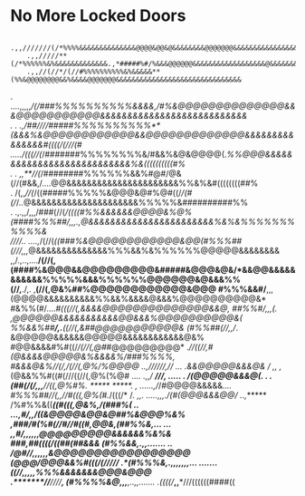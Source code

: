 # No More Locked Doors
 
        .,,///////(/*%%%%&&&&&&&&&&&&&&@@@@&@@&@&&&&&&&&@@@@@@@&&&&&&&&&&&&&&&&&&&&&&&&&&&&&&&&&&@  
        .,,/////**(/*%%%%%%&%&&&&&&&&&&&&&.,*#####%#/%&&&@@@@@@&&&&&&&&&&&&&&&&&&@&&&&&&&&&&&&&&&&  
        .,,//(//*/(//#%%%%%%%%%%&%&&&&&**(%%&@@@@@@@@&&%&&&&@@@@@@@&&&&&&&&&&&&&&&&&&&&&&&&&&&&&&&  
 . ....,,,,,****/*(*/###%%%%%%%%%%&&&&,/#%&@@@@@@@@@@@@@@&&&@@@@@@@@@@@&&&&&&&&&&&&&&&&&&&&&&&&&&&  
.    .     .,/##///*/#####%%%%%%%%%%**(&&&%&@@@@@@@@@@@@&&@@@@@@@@@@@@@&&&&&&&&&&&&&&&#((((/(///(#  
       ...../(((//(*/#######%%%%%%%%&/#&&%&@&@@@@(.*%%@@@&&&&&&&&&&&&&&&&&&&&&&&&&&&%&((((((((((#%  
    .     . ,,**//(*/########%%%%%%&&%#@#/@&(//(#&&,/....@@&&&&&&&&&&&&&&&&&&&&&&%%&%&#((((((((##%  
 .         /(,,*//(*/((#####%%%%%&@@@&@#%@#((/*/(#(/*/*..*@&&&&&&&&&&&&&&&&&&&&&%%%%%&##########%%  
. .,.,,/,,,/###(//(*/((((#%%&&&&&&@@@@&%@%(####%%%##/,,,.,@&&&&&&&&&&&&&&&&&&&&&&&%&%&%%%%%%%%%%%&  
////..  ....,*/(//(*((###%&@@@@@@@@@@@@&@@(#%%%##(///,,,*@&&&&&&&&&&&&&&%%%&&%&%%%%%%@@@@@&&&&&&&&  
,,/.,..,....**/(//(,(####%&@@@&&@@@@@@@@@&#####&@@@&@&/*&&@@&&&&&&&&&&&%%%%%&&&%%%%%%@@@@@@&@&&&%%  
(//,**./,.  ,**(//(,@&%##%@@@@@@@@@@@@&@@@ #%%%&&#/**,,,(@@@@&&&&&&&&&&%%&&%&&&&@&&&%@@@@@@@@@@&*   
#&%%(#/....*#(((//(,&&&&@@@@@@@@@@@@@@&&@, *##%%#/****,,,(.  ,@@@@@@&&&&&&&&&&&@@&&&%@@@@@@@@@@&(   
%%&&%##**/,.**((//(,&#*#@@@@@@@@@@@&      *(#%%##(//***,,/*.     &@@@@@&&&&&&@@@@@&&&&&&&&&&&&@&%   
#@@&&&&#%#((/*/(//(,@#*#@@@@@@@@@*        .***/*/((/*/**,#             (@&&&&@@@@@&%&&&&%/###%%%%,  
#&&&@&%//(/,**/(//(,@%/%@@@@              ..,***//////*,//        ...     .&&@@@@@&&&@& / ,,    ,*  
(@&&%%#((#(///((//(,@%(%@#   ....      .,,*/ ****///**,**         ..... . */(@@@@@&&&@*(.    .* .   
*(##(/(/*,,,***//((,@%#%.  *****            *****.     ,           ......,/*/#@@@@&&&&&*....        
*#%%%##//(,,*//#(((,@%(#.*/(((/*              /*.  ,,.           .....,,,./(#(@@@&&&@@/  ..,******  
/%#%%&((*****((#(((,@&%,/(###%(  ..                               ...,#/*,,/((&@@@@&@@&@##%&@@@%&%  
,###/#(%#(//#//#((#,@@&,(##%%&,...  ...                            ,,*#/*,,,,,,@@@@@@@@@&&&&&&%&%&  
*###,##((((/((##(##*&&& *(#%%&&,.*,,.......     ..                  /@#//*,,,,,,&@@@@@@@@@@@@@@@@@  
(@@@/@@@&&%#(((/(///// .*(#%%%&**,.,,,,,,,... .......                 ((//*,,,,,*%%%&&&&&&&@@@&@@@  
.*******//**////****,  *(#%%%%&@,,*,****,..,,.......                 .((((/***,,***///((((((####((  

